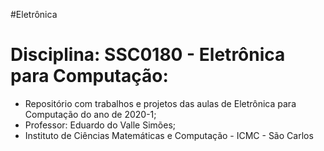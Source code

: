 #Eletrônica

Disciplina: SSC0180 - Eletrônica para Computação:
====================================================

- Repositório com trabalhos e projetos das aulas de Eletrônica para Computação do ano de 2020-1;
- Professor: Eduardo do Valle Simões;
- Instituto de Ciências Matemáticas e Computação - ICMC - São Carlos
